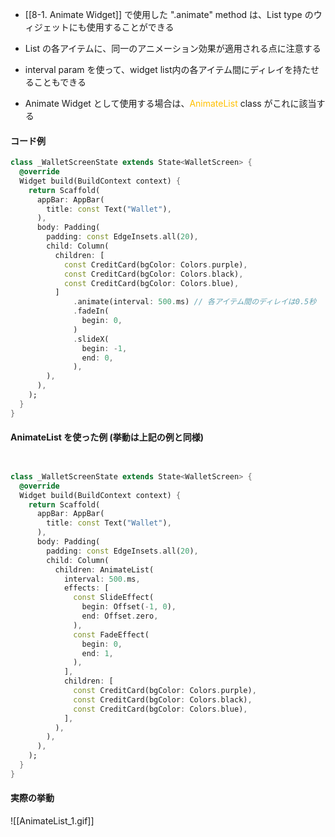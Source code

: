 
- [[8-1. Animate Widget]] で使用した ".animate" method は、List type のウィジェットにも使用することができる

- List の各アイテムに、同一のアニメーション効果が適用される点に注意する

- interval param を使って、widget list内の各アイテム間にディレイを持たせることもできる

- Animate Widget として使用する場合は、<font color="#ffc000">AnimateList</font> class がこれに該当する


#### コード例
```dart
class _WalletScreenState extends State<WalletScreen> {
  @override
  Widget build(BuildContext context) {
    return Scaffold(
      appBar: AppBar(
        title: const Text("Wallet"),
      ),
      body: Padding(
        padding: const EdgeInsets.all(20),
        child: Column(
          children: [
            const CreditCard(bgColor: Colors.purple),
            const CreditCard(bgColor: Colors.black),
            const CreditCard(bgColor: Colors.blue),
          ]
              .animate(interval: 500.ms) // 各アイテム間のディレイは0.5秒
              .fadeIn(
                begin: 0,
              )
              .slideX(
                begin: -1,
                end: 0,
              ),
        ),
      ),
    );
  }
}
```

#### AnimateList を使った例 (挙動は上記の例と同様)
```dart


class _WalletScreenState extends State<WalletScreen> {
  @override
  Widget build(BuildContext context) {
    return Scaffold(
      appBar: AppBar(
        title: const Text("Wallet"),
      ),
      body: Padding(
        padding: const EdgeInsets.all(20),
        child: Column(
          children: AnimateList(
            interval: 500.ms,
            effects: [
              const SlideEffect(
                begin: Offset(-1, 0),
                end: Offset.zero,
              ),
              const FadeEffect(
                begin: 0,
                end: 1,
              ),
            ],
            children: [
              const CreditCard(bgColor: Colors.purple),
              const CreditCard(bgColor: Colors.black),
              const CreditCard(bgColor: Colors.blue),
            ],
          ),
        ),
      ),
    );
  }
}

```


#### 実際の挙動
![[AnimateList_1.gif]]